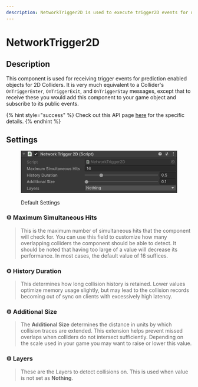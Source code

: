 ```yaml
---
description: NetworkTrigger2D is used to execute trigger2D events for use with prediction.
---
```


# NetworkTrigger2D

## Description

This component is used for receiving trigger events for prediction enabled objects for 2D Colliders. It is very much equivalent to a Collider's `OnTriggerEnter`, `OnTriggerExit`, and `OnTriggerStay` messages, except that to receive these you would add this component to your game object and subscribe to its public events.

{% hint style="success" %}
Check out this API page [here](https://firstgeargames.com/FishNet/api/api/FishNet.Component.Prediction.NetworkCollider2D.html) for the specific details.
{% endhint %}

## Settings

<div align="left"><figure><img src="../../../../.gitbook/assets/network-trigger-2d-component.png" alt=""><figcaption><p>Default Settings</p></figcaption></figure></div>

### :gear:  **Maximum Simultaneous Hits**

> This is the maximum number of simultaneous hits that the component will check for. You can use this field to customize how many overlapping colliders the component should be able to detect. It should be noted that having too large of a value will decrease its performance. In most cases, the default value of 16 suffices.

### :gear:  **History Duration**

> This determines how long collision history is retained. Lower values optimize memory usage slightly, but may lead to the collision records becoming out of sync on clients with excessively high latency.

### :gear:  **Additional Size**

> The **Additional Size** determines the distance in units by which collision traces are extended. This extension helps prevent missed overlaps when colliders do not intersect sufficiently. Depending on the scale used in your game you may want to raise or lower this value.

### :gear:  **Layers**

> These are the Layers to detect collisions on. This is used when value is not set as **Nothing**.
